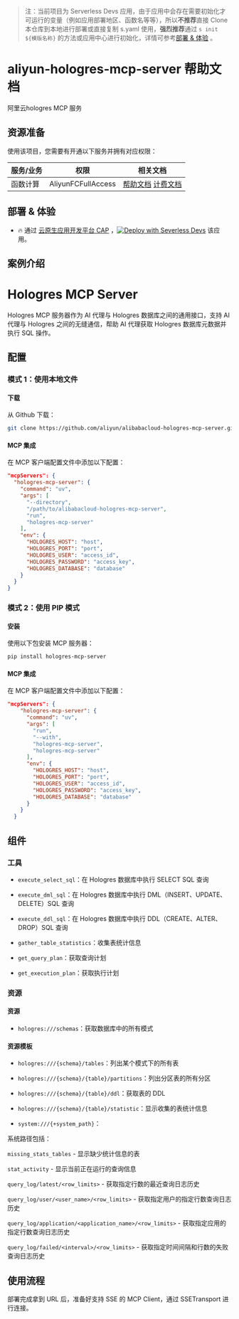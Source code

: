 
> 注：当前项目为 Serverless Devs 应用，由于应用中会存在需要初始化才可运行的变量（例如应用部署地区、函数名等等），所以**不推荐**直接 Clone 本仓库到本地进行部署或直接复制 s.yaml 使用，**强烈推荐**通过 `s init ${模版名称}` 的方法或应用中心进行初始化，详情可参考[部署 & 体验](#部署--体验) 。

# aliyun-hologres-mcp-server 帮助文档

<description>

阿里云hologres MCP 服务


</description>


## 资源准备

使用该项目，您需要有开通以下服务并拥有对应权限：

<service>



| 服务/业务 |  权限  | 相关文档 |
| --- |  --- | --- |
| 函数计算 |  AliyunFCFullAccess | [帮助文档](https://help.aliyun.com/product/2508973.html) [计费文档](https://help.aliyun.com/document_detail/2512928.html) |

</service>

<remark>



</remark>

<disclaimers>



</disclaimers>

## 部署 & 体验

<appcenter>
   
- :fire: 通过 [云原生应用开发平台 CAP](https://cap.console.aliyun.com/template-detail?template=aliyun-hologres-mcp-server) ，[![Deploy with Severless Devs](https://img.alicdn.com/imgextra/i1/O1CN01w5RFbX1v45s8TIXPz_!!6000000006118-55-tps-95-28.svg)](https://cap.console.aliyun.com/template-detail?template=aliyun-hologres-mcp-server) 该应用。
   
</appcenter>
<deploy>
    
   
</deploy>

## 案例介绍

<appdetail id="flushContent">

# Hologres MCP Server

Hologres MCP 服务器作为 AI 代理与 Hologres 数据库之间的通用接口，支持 AI 代理与 Hologres 之间的无缝通信，帮助 AI 代理获取 Hologres 数据库元数据并执行 SQL 操作。

## 配置

### 模式 1：使用本地文件

#### 下载

从 Github 下载：

```bash
git clone https://github.com/aliyun/alibabacloud-hologres-mcp-server.git
```

#### MCP 集成

在 MCP 客户端配置文件中添加以下配置：
```json
"mcpServers": {
  "hologres-mcp-server": {
    "command": "uv",
    "args": [
      "--directory",
      "/path/to/alibabacloud-hologres-mcp-server",
      "run",
      "hologres-mcp-server"
    ],
    "env": {
      "HOLOGRES_HOST": "host",
      "HOLOGRES_PORT": "port",
      "HOLOGRES_USER": "access_id",
      "HOLOGRES_PASSWORD": "access_key",
      "HOLOGRES_DATABASE": "database"
    }
  }
}
```

### 模式 2：使用 PIP 模式

#### 安装

使用以下包安装 MCP 服务器：

```bash
pip install hologres-mcp-server
```

#### MCP 集成

在 MCP 客户端配置文件中添加以下配置：

```json
"mcpServers": {
    "hologres-mcp-server": {
      "command": "uv",
      "args": [
        "run",
        "--with",
        "hologres-mcp-server",
        "hologres-mcp-server"
      ],
      "env": {
        "HOLOGRES_HOST": "host",
        "HOLOGRES_PORT": "port",
        "HOLOGRES_USER": "access_id",
        "HOLOGRES_PASSWORD": "access_key",
        "HOLOGRES_DATABASE": "database"
      }
    }
  }
```

## 组件

### 工具

- `execute_select_sql`：在 Hologres 数据库中执行 SELECT SQL 查询

- `execute_dml_sql`：在 Hologres 数据库中执行 DML（INSERT、UPDATE、DELETE）SQL 查询

- `execute_ddl_sql`：在 Hologres 数据库中执行 DDL（CREATE、ALTER、DROP）SQL 查询

- `gather_table_statistics`：收集表统计信息

- `get_query_plan`：获取查询计划

- `get_execution_plan`：获取执行计划

### 资源

#### 资源

- `hologres:///schemas`：获取数据库中的所有模式

#### 资源模板

- `hologres:///{schema}/tables`：列出某个模式下的所有表

- `hologres:///{schema}/{table}/partitions`：列出分区表的所有分区

- `hologres:///{schema}/{table}/ddl`：获取表的 DDL

- `hologres:///{schema}/{table}/statistic`：显示收集的表统计信息

- `system:///{+system_path}`：

系统路径包括：

`missing_stats_tables` - 显示缺少统计信息的表

`stat_activity` - 显示当前正在运行的查询信息

`query_log/latest/<row_limits>` - 获取指定行数的最近查询日志历史

`query_log/user/<user_name>/<row_limits>` - 获取指定用户的指定行数查询日志历史

`query_log/application/<application_name>/<row_limits>` - 获取指定应用的指定行数查询日志历史

`query_log/failed/<interval>/<row_limits>` - 获取指定时间间隔和行数的失败查询日志历史

</appdetail>




## 使用流程

<usedetail id="flushContent">

部署完成拿到 URL 后，准备好支持 SSE 的 MCP Client，通过 SSETransport 进行连接。

</usedetail>









